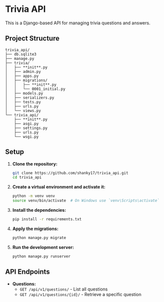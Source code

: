 # Trivia API

This is a Django-based API for managing trivia questions and answers.

## Project Structure

```
trivia_api/
├── db.sqlite3
├── manage.py
├── trivia/
│   ├── **init**.py
│   ├── admin.py
│   ├── apps.py
│   ├── migrations/
│   │   ├── **init**.py
│   │   └── 0001_initial.py
│   ├── models.py
│   ├── serializers.py
│   ├── tests.py
│   ├── urls.py
│   └── views.py
└── trivia_api/
    ├── **init**.py
    ├── asgi.py
    ├── settings.py
    ├── urls.py
    └── wsgi.py
```

## Setup

1. **Clone the repository:**

   ```sh
   git clone https://github.com/shanky17/trivia_api.git
   cd trivia_api
   ```

2. **Create a virtual environment and activate it:**

   ```sh
   python -m venv venv
   source venv/bin/activate  # On Windows use `venv\Scripts\activate`
   ```

3. **Install the dependencies:**

   ```sh
   pip install -r requirements.txt
   ```

4. **Apply the migrations:**

   ```sh
   python manage.py migrate
   ```

5. **Run the development server:**
   ```sh
   python manage.py runserver
   ```

## API Endpoints

- **Questions:**
  - `GET /api/v1/questions/` - List all questions
  - `GET /api/v1/questions/{id}/` - Retrieve a specific question
